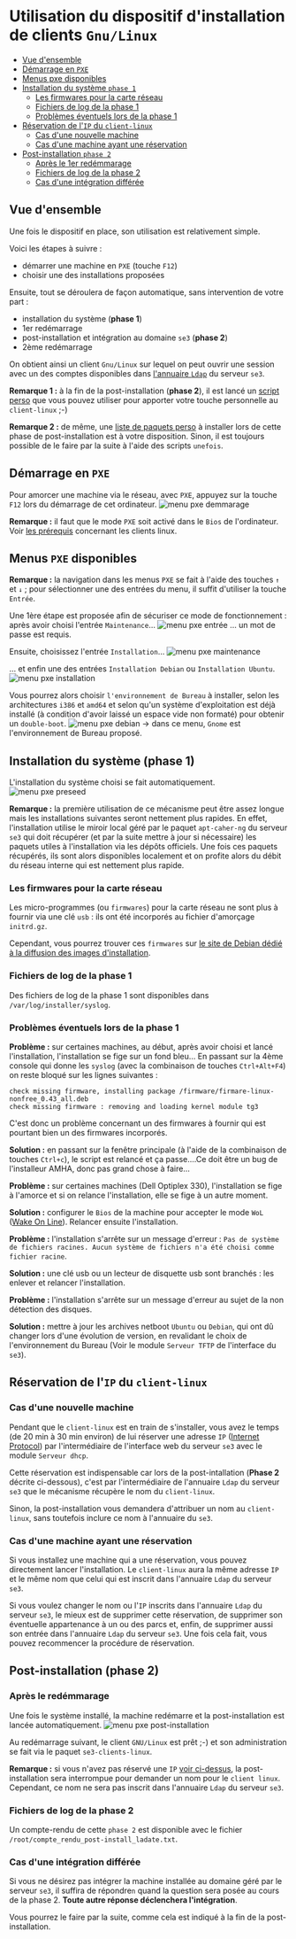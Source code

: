 # Utilisation du dispositif d'installation de clients `Gnu/Linux`

* [Vue d'ensemble](#vue-densemble)
* [Démarrage en `PXE`](#démarrage-en-pxe)
* [Menus pxe disponibles](#menus-pxe-disponibles)
* [Installation du système `phase 1`](#installation-du-système-phase-1)
    * [Les firmwares pour la carte réseau](#les-firmwares-pour-la-carte-réseau)
    * [Fichiers de log de la phase 1](#fichiers-de-log-de-la-phase-1)
    * [Problèmes éventuels lors de la phase 1](#problèmes-éventuels-lors-de-la-phase-1)
* [Réservation de l'`IP` du `client-linux`](#réservation-de-lip-du-client-linux)
    * [Cas d'une nouvelle machine](#cas-dune-nouvelle-machine)
    * [Cas d'une machine ayant une réservation](#cas-dune-machine-ayant-une-réservation)
* [Post-installation `phase 2`](#post-installation-phase-2)
    * [Après le 1er redémmarage](#après-le-redémmarage)
    * [Fichiers de log de la phase 2](#fichiers-de-log-de-la-phase-2)
    * [Cas d'une intégration différée](#cas-dune-intégration-différée)


## Vue d'ensemble

Une fois le dispositif en place, son utilisation est relativement simple.

Voici les étapes à suivre :

* démarrer une machine en `PXE` (touche `F12`)
* choisir une des installations proposées

Ensuite, tout se déroulera de façon automatique, sans intervention de votre part :

* installation du système (**phase 1**)
* 1er redémarrage
* post-installation et intégration au domaine `se3` (**phase 2**)
* 2ème redémarrage

On obtient ainsi un client `Gnu/Linux` sur lequel on peut ouvrir une session avec un des comptes disponibles dans [l'annuaire `Ldap`](https://fr.wikipedia.org/wiki/Lightweight_Directory_Access_Protocol) du serveur `se3`.

**Remarque 1 :** à la fin de la post-installation (**phase 2**), il est lancé un [script perso](messcripts.md) que vous pouvez utiliser pour apporter votre touche personnelle au `client-linux` ;-)

**Remarque 2 :** de même, une [liste de paquets perso](listeapplis.md#la-liste-perso) à installer lors de cette phase de post-installation est à votre disposition. Sinon, il est toujours possible de le faire par la suite à l'aide des scripts `unefois`.


## Démarrage en `PXE`

Pour amorcer une machine via le réseau, avec `PXE`, appuyez sur la touche `F12` lors du démarrage de cet ordinateur.
![menu pxe demmarage](/doc/images/menu_pxe_demarrage.png)

**Remarque :** il faut que le mode `PXE` soit activé dans le `Bios` de l'ordinateur. Voir [les prérequis](misenplace.md#prérequis) concernant les clients linux.


## Menus `PXE` disponibles

**Remarque :** la navigation dans les menus `PXE` se fait à l'aide des touches `↑` et `↓` ; pour sélectionner une des entrées du menu, il suffit d'utiliser la touche `Entrée`.

Une 1ère étape est proposée afin de sécuriser ce mode de fonctionnement : après avoir choisi l'entrée `Maintenance`…
![menu pxe entrée](/doc/images/menu_pxe_entree.png)
… un mot de passe est requis.

Ensuite, choisissez l'entrée `Installation`…
![menu pxe maintenance](/doc/images/menu_pxe_maintenance.png)

… et enfin une des entrées `Installation Debian` ou `Installation Ubuntu`.
![menu pxe installation](/doc/images/menu_pxe_installation.png)

Vous pourrez alors choisir `l'environnement de Bureau` à installer, selon les architectures `i386` et `amd64` et selon qu'un système d'exploitation est déjà installé (à condition d'avoir laissé un espace vide non formaté) pour obtenir un `double-boot`.
![menu pxe debian](/doc/images/menu_pxe_debian.png)
→ dans ce menu, `Gnome` est l'environnement de Bureau proposé.


## Installation du système (phase 1)

L'installation du système choisi se fait automatiquement.
![menu pxe preseed](/doc/images/menu_pxe_preseed.png)

**Remarque :** la première utilisation de ce mécanisme peut être assez longue mais les installations suivantes seront nettement plus rapides. En effet, l'installation utilise le miroir local géré par le paquet `apt-caher-ng` du serveur `se3` qui doit récupérer (et par la suite mettre à jour si nécessaire) les paquets utiles à l'installation via les dépôts officiels. Une fois ces paquets récupérés, ils sont alors disponibles localement et on profite alors du débit du réseau interne qui est nettement plus rapide.


### Les firmwares pour la carte réseau

Les micro-programmes (ou `firmwares`) pour la carte réseau ne sont plus à fournir via une clé `usb` : ils ont été incorporés au fichier d'amorçage `initrd.gz`.

Cependant, vous pourrez trouver ces `firmwares` sur [le site de Debian dédié à la diffusion des images d'installation](http://cdimage.debian.org/cdimage/unofficial/non-free/firmware/jessie/current/).


### Fichiers de log de la phase 1

Des fichiers de log de la phase 1 sont disponibles dans `/var/log/installer/syslog`.


### Problèmes éventuels lors de la phase 1

**Problème :** sur certaines machines, au début, après avoir choisi et lancé l'installation, l'installation se fige sur un fond bleu… En passant sur la 4ème console qui donne les `syslog` (avec la combinaison de touches `Ctrl+Alt+F4`) on reste bloqué sur les lignes suivantes :
```ssh
check missing firmware, installing package /firmware/firmare-linux-nonfree_0.43_all.deb
check missing firmware : removing and loading kernel module tg3
```
C'est donc un problème concernant un des firmwares à fournir qui est pourtant bien un des firmwares incorporés.


**Solution :** en passant sur la fenêtre principale (à l'aide de la combinaison de touches `Ctrl+c`), le script est relancé et ça passe....Ce doit être un bug de l'installeur AMHA, donc pas grand chose à faire…


**Problème :** sur certaines machines (Dell Optiplex 330), l'installation se fige à l'amorce et si on relance l'installation, elle se fige à un autre moment.


**Solution :** configurer le `Bios` de la machine pour accepter le mode `WoL` ([Wake On Line](https://fr.wikipedia.org/wiki/Wake-on-LAN)). Relancer ensuite l'installation.


**Problème :** l'installation s'arrête sur un message d'erreur : `Pas de système de fichiers racines. Aucun système de fichiers n'a été choisi comme fichier racine`.


**Solution :** une clé usb ou un lecteur de disquette usb sont branchés : les enlever et relancer l'installation.


**Problème :** l'installation s'arrête sur un message d'erreur au sujet de la non détection des disques.


**Solution :** mettre à jour les archives netboot `Ubuntu` ou `Debian`, qui ont dû changer lors d'une évolution de version, en revalidant le choix de l'environnement du Bureau (Voir le module `Serveur TFTP` de l'interface du `se3`).


## Réservation de l'`IP` du `client-linux`

### Cas d'une nouvelle machine

Pendant que le `client-linux` est en train de s'installer, vous avez le temps (de 20 min à 30 min environ) de lui réserver une adresse `IP` ([Internet Protocol](https://fr.wikipedia.org/wiki/Adresse_IP)) par l'intermédiaire de l'interface web du serveur `se3` avec le module `Serveur dhcp`.

Cette réservation est indispensable car lors de la post-intallation (**Phase 2** décrite ci-dessous), c'est par l'intermédiaire de l'annuaire `Ldap` du serveur `se3` que le mécanisme récupère le nom du `client-linux`.

Sinon, la post-installation vous demandera d'attribuer un nom au `client-linux`, sans toutefois inclure ce nom à l'annuaire du `se3`.


### Cas d'une machine ayant une réservation

Si vous installez une machine qui a une réservation, vous pouvez directement lancer l'installation. Le `client-linux` aura la même adresse `IP` et le même nom que celui qui est inscrit dans l'annuaire `Ldap` du serveur `se3`.

Si vous voulez changer le nom ou l'`IP` inscrits dans l'annuaire `Ldap` du serveur `se3`, le mieux est de supprimer cette réservation, de supprimer son éventuelle appartenance à un ou des parcs et, enfin, de supprimer aussi son entrée dans l'annuaire `Ldap` du serveur `se3`. Une fois cela fait, vous pouvez recommencer la procédure de réservation.


## Post-installation (phase 2)

### Après le redémmarage

Une fois le système installé, la machine redémarre et la post-installation est lancée automatiquement.
![menu pxe post-installation](/doc/images/menu_pxe_post_installation.png)

Au redémarrage suivant, le client `GNU∕Linux` est prêt ;-) et son administration se fait via le paquet `se3-clients-linux`.

**Remarque :** si vous n'avez pas réservé une `IP` [voir ci-dessus](#réservation-de-lip-du-client-linux), la post-installation sera interrompue pour demander un nom pour le `client linux`. Cependant, ce nom ne sera pas inscrit dans l'annuaire `Ldap` du serveur `se3`.


### Fichiers de log de la phase 2

Un compte-rendu de cette `phase 2` est disponible avec le fichier `/root/compte_rendu_post-install_ladate.txt`.


### Cas d'une intégration différée

Si vous ne désirez pas intégrer la machine installée au domaine géré par le serveur `se3`, il suffira de répondre`n` quand la question sera posée au cours de la phase 2. **Toute autre réponse déclenchera l'intégration**.

Vous pourrez le faire par la suite, comme cela est indiqué à la fin de la post-installation.

